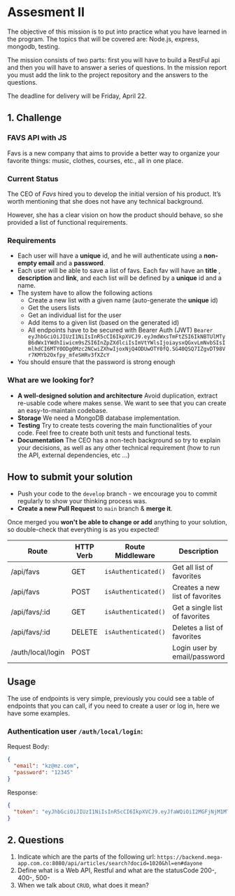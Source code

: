 # Assesment II

The objective of this mission is to put into practice what you have learned in the program. The topics that will be covered are: Node.js, express, mongodb, testing.

The mission consists of two parts: first you will have to build a RestFul api and then you will have to answer a series of questions. In the mission report you must add the link to the project repository and the answers to the questions.

The deadline for delivery will be Friday, April 22.

## 1. Challenge

### FAVS API with JS

Favs is a new company that aims to provide a better way to organize your favorite things: music, clothes, courses, etc., all in one place.

### Current Status

The CEO of *Favs* hired you to develop the initial version of his product. It’s worth mentioning that she does not have any technical background.

However, she has a clear vision on how the product should behave, so she provided a list of functional requirements.

### Requirements

- Each user will have a **unique** id, and he will authenticate using a **non-empty email** and a **password**.
- Each user will be able to save a list of favs. Each fav will have an **title** , **description** and **link**, and each list will be defined by a **unique** id and a name.
- The system have to allow the following actions
    - Create a new list with a given name (auto-generate the **unique** id)
    - Get the users lists
    - Get an individual list for the user
    - Add items to a given list (based on the generated id)
    - All endpoints have to be secured with Bearer Auth (JWT) `Bearer eyJhbGciOiJIUzI1NiIsInR5cCI6IkpXVCJ9.eyJmdWxsTmFtZSI6IkNBTUlMTyB6dWx1YWdhIiwicm9sZSI6InZpZXdlciIsImVtYWlsIjoiaysxQGxvLmNvbSIsImlhdCI6MTY0ODg0Mzc2NCwiZXhwIjoxNjQ4ODUwOTY0fQ.SG40QSQ7IZgvDT98Vr7KMYb2Oxfpy_mfeSHRv3fXZcY`
- You should ensure that the password is strong enough

### What are we looking for?

- **A well-designed solution and architecture** Avoid duplication, extract re-usable code where makes sense. We want to see that you can create an easy-to-maintain codebase.
- **Storage** We need a MongoDB database implementation.
- **Testing** Try to create tests covering the main functionalities of your code. Feel free to create both unit tests and functional tests.
- **Documentation** The CEO has a non-tech background so try to explain your decisions, as well as any other technical requirement (how to run the API, external dependencies, etc ...)

## **How to submit your solution**

- Push your code to the `develop` branch - we encourage you to commit regularly to show your thinking process was.
- **Create a new Pull Request** to `main` branch & **merge it**.

Once merged you **won't be able to change or add** anything to your solution, so double-check that everything is as you expected!

| Route               | HTTP Verb | Route Middleware   | Description                          |
| --------------------| --------- | ------------------ | ------------------------------------ |
| /api/favs           | GET       | `isAuthenticated()`| Get all list of favorites            |
| /api/favs           | POST      | `isAuthenticated()`| Creates a new list of favorites      |
| /api/favs/:id       | GET       | `isAuthenticated()`| Get a single list of favorites       |
| /api/favs/:id       | DELETE    | `isAuthenticated()`| Deletes a list of favorites          |
| /auth/local/login   | POST      |                    | Login user by email/password         |


## Usage
The use of endpoints is very simple, previously you could see a table of endpoints that you can call, if you need to create a user or log in, here we have some examples.

### Authentication **user** `/auth/local/login`:

Request Body:
```json
{
  "email": "kz@mz.com",
  "password": "12345"
}
```

Response:
```json
{
  "token": "eyJhbGciOiJIUzI1NiIsInR5cCI6IkpXVCJ9.eyJfaWQiOiI2MGFjNjM1MTljZjlkNTQ5YjA3YWU2NTEiLCJpYXQiOjE2MjE5MTMyNjIsImV4cCI6MTYyMTk5OTY2Mn0.WkptwtzkfxNu5sQ28idbt4bJ7RDbXvVNlZXF0Z0ht-0"
}
```

## 2. Questions

1. Indicate which are the parts of the following url: `https://backend.mega-app.com.co:8080/api/articles/search?docid=1020&hl=en#dayone`
2. Define what is a Web API, Restful and what are the statusCode 200-, 400-, 500-
3. When we talk about `CRUD`, what does it mean?

